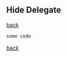 ## Hide Delegate
[back](https://github.com/manelromero/refactoring/blob/master/README.md)
```ruby
some code
```
[back](https://github.com/manelromero/refactoring/blob/master/README.md)
